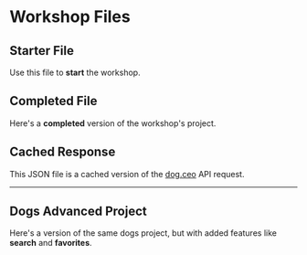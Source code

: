 # Workshop Files

## Starter File

Use this file to **start** the workshop.

<Download
	title="Start.framerx"
	url="https://www.dropbox.com/s/mtpj05ybp939why/Start.framerx?dl=0"
/>

## Completed File

Here's a **completed** version of the workshop's project.

<Download
	title="Complete.framerx"
	url="https://www.dropbox.com/s/abitesnz9tde8oy/Complete.framerx?dl=0"
/>

## Cached Response

This JSON file is a cached version of the [dog.ceo](https://dog.ceo/dog-api/)
API request.

<Download
	title="response.json"
	url="https://www.dropbox.com/s/dxd8u1n5on0lq7o/response.json?dl=0"
/>

---

## Dogs Advanced Project

Here's a version of the same dogs project, but with added features like
**search** and **favorites**.

<Download
	title="Dogs.framerx"
	url="https://www.dropbox.com/s/6r1zfwx1k8da68c/Dogs.framerx?dl=0"
/>
